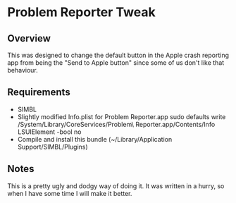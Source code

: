 # Problem Reporter Tweak
## Overview
This was designed to change the default button in the Apple crash reporting app from being the "Send to Apple button" since some of us don't like that behaviour.

## Requirements
- SIMBL
- Slightly modified Info.plist for Problem Reporter.app
        sudo defaults write /System/Library/CoreServices/Problem\ Reporter.app/Contents/Info LSUIElement -bool no
- Compile and install this bundle (~/Library/Application Support/SIMBL/Plugins)

## Notes
This is a pretty ugly and dodgy way of doing it. It was written in a hurry, so when I have some time I will make it better.